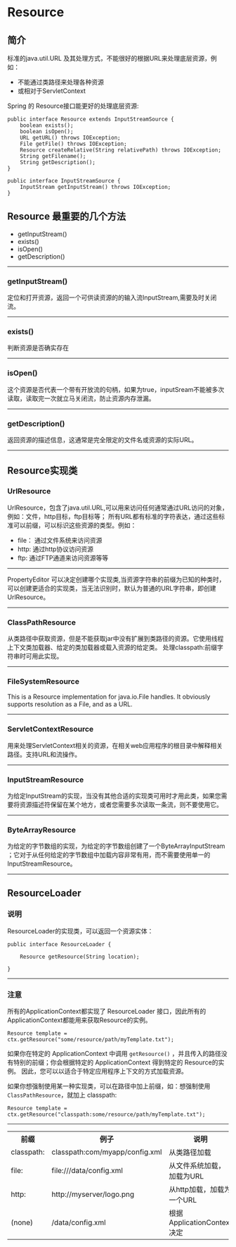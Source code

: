 # Resource

## 简介
标准的java.util.URL 及其处理方式，不能很好的根据URL来处理底层资源，例如：

+ 不能通过类路径来处理各种资源
+ 或相对于ServletContext 

Spring 的 Resource接口能更好的处理底层资源:

	public interface Resource extends InputStreamSource {
		boolean exists();
		boolean isOpen();
		URL getURL() throws IOException;
		File getFile() throws IOException;
		Resource createRelative(String relativePath) throws IOException;
		String getFilename();
		String getDescription();
	}

	public interface InputStreamSource {
		InputStream getInputStream() throws IOException;
	}

## Resource 最重要的几个方法

+ getInputStream()
+ exists()
+ isOpen()
+ getDescription()

---

### getInputStream()
定位和打开资源，返回一个可供读资源的的输入流InputStream,需要及时关闭流。

---

### exists()
判断资源是否确实存在

---

### isOpen()
这个资源是否代表一个带有开放流的句柄，如果为true，inputSream不能被多次读取，读取完一次就立马关闭流，防止资源内存泄漏。

---

### getDescription()
返回资源的描述信息，这通常是完全限定的文件名或资源的实际URL。

---

## Resource实现类
### UrlResource
UrlResource，包含了java.util.URL,可以用来访问任何通常通过URL访问的对象，例如：文件，http目标，ftp目标等；
所有URL都有标准的字符表达，通过这些标准可以前缀，可以标识这些资源的类型。例如：

+ file： 通过文件系统来访问资源 
+ http: 通过http协议访问资源
+ ftp: 通过FTP通道来访问资源等等

---

PropertyEditor 可以决定创建哪个实现类,当资源字符串的前缀为已知的种类时，可以创建更适合的实现类，当无法识别时，默认为普通的URL字符串，即创建UrlResource。

---

### ClassPathResource
从类路径中获取资源，但是不能获取jar中没有扩展到类路径的资源。它使用线程上下文类加载器、给定的类加载器或载入资源的给定类。
处理classpath:前缀字符串时可用此实现。

---

### FileSystemResource
This is a Resource implementation for java.io.File handles. It obviously supports resolution as a File, and as a URL.

---

### ServletContextResource
用来处理ServletContext相关的资源，在相关web应用程序的根目录中解释相关路径。支持URL和流操作。

---

### InputStreamResource
为给定InputStream的实现，当没有其他合适的实现类可用时才用此类，如果您需要将资源描述符保留在某个地方，或者您需要多次读取一条流，则不要使用它。

---

### ByteArrayResource
为给定的字节数组的实现，为给定的字节数组创建了一个ByteArrayInputStream ；它对于从任何给定的字节数组中加载内容非常有用，而不需要使用单一的InputStreamResource。

---

## ResourceLoader
### 说明
ResourceLoader的实现类，可以返回一个资源实体：

	public interface ResourceLoader {

		Resource getResource(String location);

	}
---

### 注意
所有的ApplicationContext都实现了 ResourceLoader 接口，因此所有的ApplicationContext都能用来获取Resource的实例。

	Resource template = ctx.getResource("some/resource/path/myTemplate.txt");

如果你在特定的 ApplicationContext 中调用 `getResource()` ，并且传入的路径没有特别的前缀；你会根据特定的 ApplicationContext 得到特定的 Resource的实例。
因此，您可以以适合于特定应用程序上下文的方式加载资源。

如果你想强制使用某一种实现类，可以在路径中加上前缀，如：想强制使用 `ClassPathResource`，就加上 classpath:

	Resource template = ctx.getResource("classpath:some/resource/path/myTemplate.txt");
---


<table>
  <tr>
    <th width=330%>前缀</th>
    <th width=33%,>例子</th>
    <th width="34%">说明</th>
  </tr>
  <tr>
    <td> classpath: </td>
    <td> classpath:com/myapp/config.xml  </td>
    <td> 从类路径加载  </td>
  </tr>
  <tr>
    <td>file: </td>
    <td> file:///data/config.xml </td>
    <td> 从文件系统加载，加载为URL </td>
  <tr>
    <td>http: </td>
    <td> http://myserver/logo.png </td>
    <td>  从http加载，加载为一个URL </td>
  </tr>
   <tr>
    <td>(none) </td>
    <td> /data/config.xml </td>
    <td>  根据 ApplicationContext决定 </td>
  </tr>
</table>
